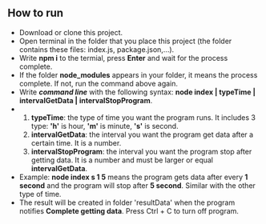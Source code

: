 ## How to run
* Download or clone this project.
* Open terminal in the folder that you place this project (the folder contains these files: index.js, package.json,...).
* Write **npm i** to the termial, press **Enter** and wait for the process complete.
* If the folder **node_modules** appears in your folder, it means the process complete. If not, run the command above again.
* Write ***command line*** with the following syntax:  **node index | typeTime | intervalGetData | intervalStopProgram**. 
* 1. **typeTime**: the type of time you want the program runs. It includes 3 type: **'h'** is hour, **'m'** is minute, **'s'** is second.
    2. **intervalGetData**:  the interval you want the program get data after a certain time. It is a number.
    3. **intervalStopProgram**: the interval you want the program stop after getting data. It is a number and must be larger or equal **intervalGetData**.
* Example: **node index s 1 5** means the program gets data after every **1 second** and the program will stop after **5 second**. Similar with the other type of time.
* The result will be created in folder 'resultData' when the program notifies **Complete getting data**. Press Ctrl + C to turn off program.